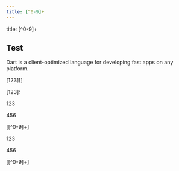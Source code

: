 ```yaml
---
title: [^0-9]+
---
```

title: [^0-9]+

## Test

Dart is a client-optimized language for developing fast apps on any platform.

[123][]

[123]:
<p>123</p>
<p>456</p>

[[^0-9]+]

<p>123</p>
<p>456</p>

<!-- ignore-variable-check-begin -->
[[^0-9]+]
<!-- ignore-variable-check-end -->